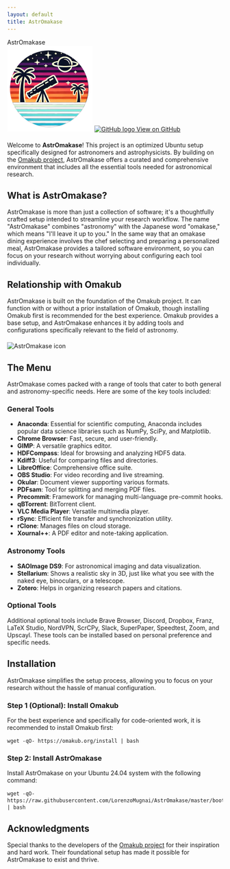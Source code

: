 ```yaml
---
layout: default
title: AstrOmakase
---
```



<div class="centered-container">
  <div class="centered-title">
    AstrOmakase
  </div>
  <img src="assets/img/icon.png" alt="AstrOmakase icon" width="200" class="centered-icon"/>
  <a href="https://github.com/LorenzoMugnai/AstrOmakase" class="github-button">
    <img src="{{ '/assets/img/github-logo.png' | relative_url }}" alt="GitHub logo" width="20" height="20"/>
    View on GitHub
  </a>
</div>

<div style="margin-bottom: 20px;"></div>


Welcome to **AstrOmakase**! This project is an optimized Ubuntu setup specifically designed for astronomers and astrophysicists. By building on the [Omakub project](https://github.com/basecamp/omakub), AstrOmakase offers a curated and comprehensive environment that includes all the essential tools needed for astronomical research.

## What is AstrOmakase?

AstrOmakase is more than just a collection of software; it's a thoughtfully crafted setup intended to streamline your research workflow. The name "AstrOmakase" combines "astronomy" with the Japanese word "omakase," which means "I'll leave it up to you." In the same way that an omakase dining experience involves the chef selecting and preparing a personalized meal, AstrOmakase provides a tailored software environment, so you can focus on your research without worrying about configuring each tool individually.

## Relationship with Omakub

AstrOmakase is built on the foundation of the Omakub project. It can function with or without a prior installation of Omakub, though installing Omakub first is recommended for the best experience. Omakub provides a base setup, and AstrOmakase enhances it by adding tools and configurations specifically relevant to the field of astronomy.

<div style="margin-bottom: 20px;"></div>

<div class="centered-container">
  <img src="assets/img/desktop.png" alt="AstrOmakase icon" width="900" class="centered-icon"/>
</div>

<div style="margin-bottom: 20px;"></div>

## The Menu

AstrOmakase comes packed with a range of tools that cater to both general and astronomy-specific needs. Here are some of the key tools included:

### General Tools

- **Anaconda**: Essential for scientific computing, Anaconda includes popular data science libraries such as NumPy, SciPy, and Matplotlib.
- **Chrome Browser**: Fast, secure, and user-friendly.
- **GIMP**: A versatile graphics editor.
- **HDFCompass**: Ideal for browsing and analyzing HDF5 data.
- **Kdiff3**: Useful for comparing files and directories.
- **LibreOffice**: Comprehensive office suite.
- **OBS Studio**: For video recording and live streaming.
- **Okular**: Document viewer supporting various formats.
- **PDFsam**: Tool for splitting and merging PDF files.
- **Precommit**: Framework for managing multi-language pre-commit hooks.
- **qBTorrent**: BitTorrent client.
- **VLC Media Player**: Versatile multimedia player.
- **rSync**: Efficient file transfer and synchronization utility.
- **rClone**: Manages files on cloud storage.
- **Xournal++**: A PDF editor and note-taking application.

### Astronomy Tools

- **SAOImage DS9**: For astronomical imaging and data visualization.
- **Stellarium**: Shows a realistic sky in 3D, just like what you see with the naked eye, binoculars, or a telescope.
- **Zotero**: Helps in organizing research papers and citations.

### Optional Tools

Additional optional tools include Brave Browser, Discord, Dropbox, Franz, LaTeX Studio, NordVPN, ScrCPy, Slack, SuperPaper, Speedtest, Zoom, and Upscayl. These tools can be installed based on personal preference and specific needs.

## Installation

AstrOmakase simplifies the setup process, allowing you to focus on your research without the hassle of manual configuration.

### Step 1 (Optional): Install Omakub

For the best experience and specifically for code-oriented work, it is recommended to install Omakub first:

<div class="code-container">
  <pre><code>wget -qO- https://omakub.org/install | bash</code></pre>
  <i class="fas fa-copy copy-icon"></i>
</div>

### Step 2: Install AstrOmakase

Install AstrOmakase on your Ubuntu 24.04 system with the following command:

<div class="code-container">
  <pre><code>wget -qO- https://raw.githubusercontent.com/LorenzoMugnai/AstrOmakase/master/boot.sh | bash</code></pre>
  <i class="fas fa-copy copy-icon"></i>
</div>


## Acknowledgments

Special thanks to the developers of the  [Omakub project](https://github.com/basecamp/omakub) for their inspiration and hard work. Their foundational setup has made it possible for AstrOmakase to exist and thrive.
